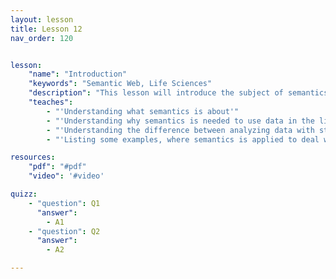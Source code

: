 ```yaml
---
layout: lesson
title: Lesson 12
nav_order: 120


lesson:
    "name": "Introduction"
    "keywords": "Semantic Web, Life Sciences"
    "description": "This lesson will introduce the subject of semantics and show how it plays an important role in life sciences, all illustrated with practical examples" 
    "teaches": 
        - "'Understanding what semantics is about'"
        - "'Understanding why semantics is needed to use data in the life sciences'"
        - "'Understanding the difference between analyzing data with statistics and using semantics in addition'"
        - "'Listing some examples, where semantics is applied to deal with data in the life science domain, e.g. in medicine'"

resources:
    "pdf": "#pdf"
    "video": '#video'

quizz:
    - "question": Q1
      "answer":   
        - A1
    - "question": Q2
      "answer": 
        - A2

---
```


